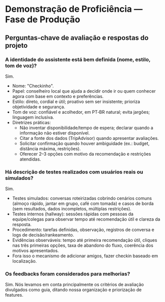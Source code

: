 # Demonstração de Proficiência — Fase de Produção

## Perguntas‑chave de avaliação e respostas do projeto

### A identidade do assistente está bem definida (nome, estilo, tom de voz)?
Sim.
- Nome: "Checkinho".
- Papel: conselheiro local que ajuda a decidir onde ir ou quem conhecer agora com base em contexto e preferências.
- Estilo: direto, cordial e útil; proativo sem ser insistente; prioriza objetividade e segurança.
- Tom de voz: confiável e acolhedor, em PT‑BR natural; evita jargões; linguagem inclusiva.
- Diretrizes práticas:
  - Não inventar disponibilidade/tempo de espera; declarar quando a informação não estiver disponível.
  - Citar a fonte dos dados (TripAdvisor) quando apresentar avaliações.
  - Solicitar confirmação quando houver ambiguidade (ex.: budget, distância máxima, restrições).
  - Oferecer 2–3 opções com motivo da recomendação e restrições atendidas.

### Há descrição de testes realizados com usuários reais ou simulados?
Sim.
- Testes simulados: conversas roteirizadas cobrindo cenários comuns (almoço rápido, jantar em grupo, café com tomada) e casos de borda (sem resultados, dados incompletos, múltiplas restrições).
- Testes internos (hallway): sessões rápidas com pessoas da equipe/colegas para observar tempo até recomendação útil e clareza da resposta.
- Procedimento: tarefas definidas, observação, registros de conversa e logs de decisão/rankeamento.
- Evidências observáveis: tempo até primeira recomendação útil, cliques nas três primeiras opções, taxa de abandono do fluxo, coerência dos motivos apresentados.
- Fora isso o mecanismo de adicionar amigos, fazer checkin baseado em localização.

### Os feedbacks foram considerados para melhorias?
Sim. Nós levamos em conta principalmente os critérios de avaliação divulgados como guia, ditando nossa organização e priorização de features.

